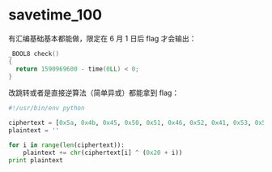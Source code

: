 # savetime_100

有汇编基础基本都能做，限定在 6 月 1 日后 flag 才会输出：

```cpp
_BOOL8 check()
{
  return 1590969600 - time(0LL) < 0;
}
```

改跳转或者是直接逆算法（简单异或）都能拿到 flag：

```python
#!/usr/bin/env python

ciphertext = [0x5a, 0x4b, 0x45, 0x50, 0x51, 0x46, 0x52, 0x41, 0x53, 0x5d, 0x43, 0x46, 0x49, 0x72, 0x5e, 0x1b, 0x43, 0x42, 0x1, 0x57, 0x6b, 0x57, 0x6f, 0x49, 0x46, 0x47, 0x47]
plaintext = ''

for i in range(len(ciphertext)):
    plaintext += chr(ciphertext[i] ^ (0x20 + i))
print plaintext
```

